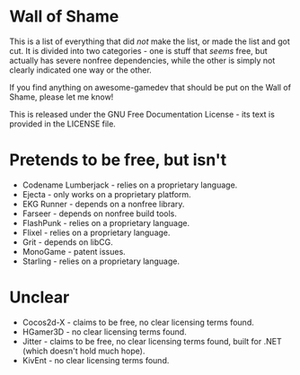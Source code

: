 # Wall of Shame #

This is a list of everything that did *not* make the list, or made the list and got cut. It is divided into two categories - one is stuff that *seems* free, but actually has severe nonfree dependencies, while the other is simply not clearly indicated one way or the other.

If you find anything on awesome-gamedev that should be put on the Wall of Shame, please let me know!

This is released under the GNU Free Documentation License - its text is provided in the LICENSE file.

Pretends to be free, but isn't
==============================

* Codename Lumberjack - relies on a proprietary language.
* Ejecta - only works on a proprietary platform.
* EKG Runner - depends on a nonfree library.
* Farseer - depends on nonfree build tools.
* FlashPunk - relies on a proprietary language.
* Flixel - relies on a proprietary language.
* Grit - depends on libCG.
* MonoGame - patent issues.
* Starling - relies on a proprietary language.

Unclear
=======

* Cocos2d-X - claims to be free, no clear licensing terms found.
* HGamer3D - no clear licensing terms found.
* Jitter - claims to be free, no clear licensing terms found, built for .NET (which doesn't hold much hope).
* KivEnt - no clear licensing terms found.
